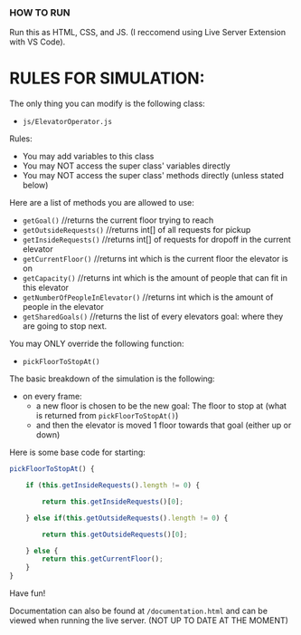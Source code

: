 ### HOW TO RUN
Run this as HTML, CSS, and JS. (I reccomend using Live Server Extension with VS Code).

# RULES FOR SIMULATION:

The only thing you can modify is the following class:
* `js/ElevatorOperator.js`

Rules:
* You may add variables to this class
* You may NOT access the super class' variables directly
* You may NOT access the super class' methods directly (unless stated below)

Here are a list of methods you are allowed to use:
* `getGoal()` //returns the current floor trying to reach
* `getOutsideRequests()` //returns int[] of all requests for pickup
* `getInsideRequests()` //returns int[] of requests for dropoff in the current elevator
* `getCurrentFloor()` //returns int which is the current floor the elevator is on
* `getCapacity()` //returns int which is the amount of people that can fit in this elevator
* `getNumberOfPeopleInElevator()` //returns int which is the amount of people in the elevator
* `getSharedGoals()` //returns the list of every elevators goal: where they are going to stop next.

You may ONLY override the following function:
* `pickFloorToStopAt()`

The basic breakdown of the simulation is the following:
* on every frame:
  * a new floor is chosen to be the new goal: The floor to stop at (what is returned from `pickFloorToStopAt()`)
  * and then the elevator is moved 1 floor towards that goal (either up or down)

Here is some base code for starting:
```js
pickFloorToStopAt() {

    if (this.getInsideRequests().length != 0) {

        return this.getInsideRequests()[0];

    } else if(this.getOutsideRequests().length != 0) {

        return this.getOutsideRequests()[0];

    } else {
        return this.getCurrentFloor();
    }
}
```

Have fun!

Documentation can also be found at `/documentation.html` and can be viewed when running the live server. (NOT UP TO DATE AT THE MOMENT)
